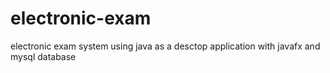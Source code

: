 # electronic-exam
electronic exam system using java as a desctop application with javafx and mysql database
